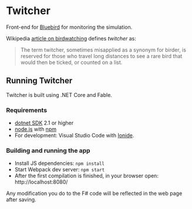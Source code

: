# Twitcher
Front-end for [Bluebird](https://github.com/alan-turing-institute/bluebird) for monitoring the simulation.

Wikipedia [article on birdwatching](https://en.wikipedia.org/wiki/Birdwatching) defines *twitcher* as:
> The term twitcher, sometimes misapplied as a synonym for birder, is reserved for those who travel long distances to see a rare bird that would then be ticked, or counted on a list.


## Running Twitcher

Twitcher is built using .NET Core and Fable. 

### Requirements

* [dotnet SDK](https://www.microsoft.com/net/download/core) 2.1 or higher
* [node.js](https://nodejs.org) with [npm](https://www.npmjs.com/)
* For development: Visual Studio Code with [Ionide](http://ionide.io/).

### Building and running the app

* Install JS dependencies: `npm install`
* Start Webpack dev server: `npm start`
* After the first compilation is finished, in your browser open: http://localhost:8080/

Any modification you do to the F# code will be reflected in the web page after saving.
